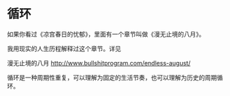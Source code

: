 # 循环

如果你看过《凉宫春日的忧郁》，里面有一个章节叫做《漫无止境的八月》。

我用现实的人生历程解释过这个章节。详见

漫无止境的八月
http://www.bullshitprogram.com/endless-august/

循环是一种周期性重复，可以理解为固定的生活节奏，也可以理解为历史的周期循环。